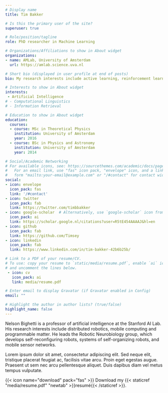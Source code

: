```yaml
---
# Display name
title: Tim Bakker

# Is this the primary user of the site?
superuser: true

# Role/position/tagline
role: PhD researcher in Machine Learning

# Organizations/Affiliations to show in About widget
organizations:
- name: AMLab, University of Amsterdam
  url: https://amlab.science.uva.nl

# Short bio (displayed in user profile at end of posts)
bio: My research interests include active learning, reinforcement learning, and everything Bayesian.

# Interests to show in About widget
interests:
 - Artificial Intelligence
# - Computational Linguistics
# - Information Retrieval

# Education to show in About widget
education:
  courses:
  - course: MSc in Theoretical Physics
    institution: University of Amsterdam
    year: 2016
  - course: BSc in Physics and Astronomy
    institution: University of Amsterdam
    year: 2014

# Social/Academic Networking
# For available icons, see: https://sourcethemes.com/academic/docs/page-builder/#icons
#   For an email link, use "fas" icon pack, "envelope" icon, and a link in the
#   form "mailto:your-email@example.com" or "/#contact" for contact widget.
social:
- icon: envelope
  icon_pack: fas
  link: '/#contact'
- icon: twitter
  icon_pack: fab
  link: https://twitter.com/timbbakker
- icon: google-scholar  # Alternatively, use `google-scholar` icon from `ai` icon pack
  icon_pack: ai
  link: https://scholar.google.nl/citations?user=R5tE454AAAAJ&hl=en
- icon: github
  icon_pack: fab
  link: https://github.com/Timsey
- icon: linkedin
  icon_pack: fab
  link: https://www.linkedin.com/in/tim-bakker-42b6b25b/

# Link to a PDF of your resume/CV.
# To use: copy your resume to `static/media/resume.pdf`, enable `ai` icons in `params.toml`, 
# and uncomment the lines below.
 - icon: cv
   icon_pack: ai
   link: media/resume.pdf

# Enter email to display Gravatar (if Gravatar enabled in Config)
email: ""

# Highlight the author in author lists? (true/false)
highlight_name: false
---
```


Nelson Bighetti is a professor of artificial intelligence at the Stanford AI Lab. His research interests include distributed robotics, mobile computing and programmable matter. He leads the Robotic Neurobiology group, which develops self-reconfiguring robots, systems of self-organizing robots, and mobile sensor networks.

Lorem ipsum dolor sit amet, consectetur adipiscing elit. Sed neque elit, tristique placerat feugiat ac, facilisis vitae arcu. Proin eget egestas augue. Praesent ut sem nec arcu pellentesque aliquet. Duis dapibus diam vel metus tempus vulputate.

{{< icon name="download" pack="fas" >}} Download my {{< staticref "media/resume.pdf" "newtab" >}}resumé{{< /staticref >}}.
